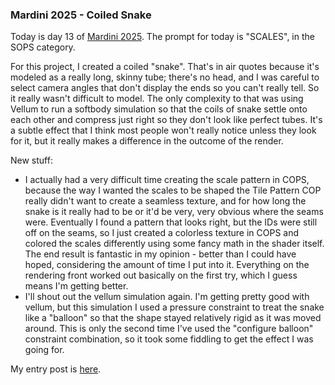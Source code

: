 ### Mardini 2025 - Coiled Snake

Today is day 13 of [Mardini 2025][mardini-2025]. The prompt for today is "SCALES",
in the SOPS category.

For this project, I created a coiled "snake". That's in air quotes because it's modeled
as a really long, skinny tube; there's no head, and I was careful to select camera
angles that don't display the ends so you can't really tell. So it really wasn't
difficult to model. The only complexity to that was using Vellum to run a softbody
simulation so that the coils of snake settle onto each other and compress just right
so they don't look like perfect tubes. It's a subtle effect that I think most people
won't really notice unless they look for it, but it really makes a difference in
the outcome of the render.

New stuff:

  - I actually had a very difficult time creating the scale pattern in COPS, because the
    way I wanted the scales to be shaped the Tile Pattern COP really didn't want to create
    a seamless texture, and for how long the snake is it really had to be or it'd be very,
    very obvious where the seams were. Eventually I found a pattern that looks right, but
    the IDs were still off on the seams, so I just created a colorless texture in COPS and
    colored the scales differently using some fancy math in the shader itself. The end
    result is fantastic in my opinion - better than I could have hoped, considering the
    amount of time I put into it. Everything on the rendering front worked out basically
    on the first try, which I guess means I'm getting better.
  - I'll shout out the vellum simulation again. I'm getting pretty good with vellum, but
    this simulation I used a pressure constraint to treat the snake like a "balloon" so
    that the shape stayed relatively rigid as it was moved around. This is only the
    second time I've used the "configure balloon" constraint combination, so it took
    some fiddling to get the effect I was going for.

My entry post is [here][entry-post].

[mardini-2025]: https://www.sidefx.com/community-main-menu/contests-jams/mardini-2025/
[entry-post]: https://www.sidefx.com/forum/topic/100122/?page=1#post-440120
